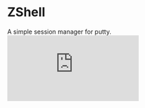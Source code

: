 # ZShell
A simple session manager for putty.
![image](https://github.com/zpdev/ZShell/blob/master/mainWin.py)



